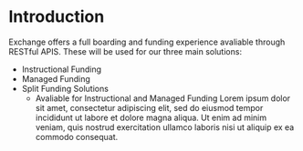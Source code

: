 # Introduction

Exchange offers a full boarding and funding experience avaliable through RESTful APIS. These will be used for our three main solutions: 
* Instructional Funding
* Managed Funding
* Split Funding Solutions
  * Avaliable for Instructional and Managed Funding
Lorem ipsum dolor sit amet, consectetur adipiscing elit, sed do eiusmod tempor incididunt ut labore et dolore magna aliqua. Ut enim ad minim veniam, quis nostrud exercitation ullamco laboris nisi ut aliquip ex ea commodo consequat. 
